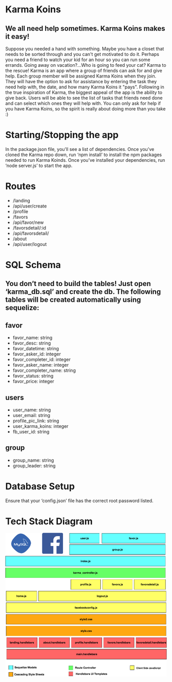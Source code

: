 # Karma Koins

## We all need help sometimes. Karma Koins makes it easy!

Suppose you needed a hand with something. Maybe you have a closet that needs to be sorted through and you can't get motivated to do it. Perhaps you need a friend to watch your kid for an hour so you can run some errands. Going away on vacation?...Who is going to feed your cat? Karma to the rescue! Karma is an app where a group of friends can ask for and give help. Each group member will be assigned Karma Koins when they join. They will have the option to ask for assistance by entering the task they need help with, the date, and how many Karma Koins it "pays". Following in the true inspiration of Karma, the biggest appeal of the app is the ability to give back. Users will be able to see the list of tasks that friends need done and can select which ones they will help with. You can only ask for help if you have Karma Koins, so the spirit is really about doing more than you take :)

# Starting/Stopping the app
In the package.json file, you'll see a list of dependencies. Once you’ve cloned the Karma repo down, run ‘npm install’ to install the npm packages needed to run Karma Koinds. Once you’ve installed your dependencies, run ‘node server.js’ to start the app.

# Routes
- /landing
- /api/user/create
- /profile
- /favors
- /api/favor/new
- /favorsdetail/:id
- /api/favorsdetail/
- /about
- /api/user/logout

# SQL Schema
## You don’t need to build the tables! Just open ‘karma_db.sql’ and create the db. The following tables will be created automatically using sequelize:

favor
------
- favor_name: string
- favor_desc: string
- favor_datetime: string
- favor_asker_id: integer
- favor_completer_id: integer
- favor_asker_name: integer
- favor_completer_name: string
- favor_status: string
- favor_price: integer

users
------
- user_name: string
- user_email: string
- profile_pic_link: string
- user_karma_koins: integer
- fb_user_id: string

group
------
- group_name: string
- group_leader: string
  
# Database Setup
Ensure that your ‘config.json’ file has the correct root password listed.

# Tech Stack Diagram
![functionaldiag](https://github.com/DMWIGGINS/Karma/blob/master/app/public/assets/images/karma_tech_stack.png)